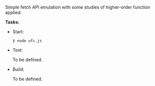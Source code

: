 Simple fetch API emulation with some studies of higher-order function applied.

**Tasks:**

 - Start:
	
	```
	$ node ufc.js
	```
 - Test:
	
	To be defined.
	
 - Build:
	
	To be defined.